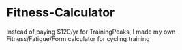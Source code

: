 # Fitness-Calculator
Instead of paying $120/yr for TrainingPeaks, I made my own Fitness/Fatigue/Form calculator for cycling training
